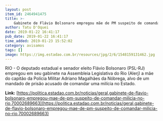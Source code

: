 ```yaml
---
layout: post
item_id: 2464941475
title: >-
    Gabinete de Flávio Bolsonaro empregou mãe de PM suspeito de comandar milícia no Rio
author: Tatu D'Oquei
date: 2019-01-22 16:41:17
pub_date: 2019-01-22 16:41:17
time_added: 2019-01-23 15:52:02
category: avisamos
tags: []
image: https://img.estadao.com.br/resources/jpg/2/6/1548159131462.jpg
---
```


RIO - O deputado estadual e senador eleito Flávio Bolsonaro (PSL-RJ) empregou em seu gabinete na Assembleia Legislativa do Rio (Alerj) a mãe do capitão da Polícia Militar Adriano Magalhães da Nóbrega, alvo de um mandado de prisão acusado de comandar uma milícia no Estado.

**Link:** [https://politica.estadao.com.br/noticias/geral,gabinete-de-flavio-bolsonaro-empregou-mae-de-pm-suspeito-de-comandar-milicia-no-rio,70002689663](https://politica.estadao.com.br/noticias/geral,gabinete-de-flavio-bolsonaro-empregou-mae-de-pm-suspeito-de-comandar-milicia-no-rio,70002689663)

